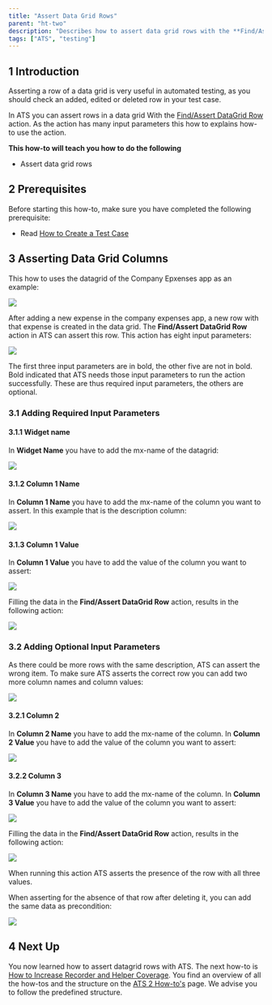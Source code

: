 ```yaml
---
title: "Assert Data Grid Rows"
parent: "ht-two"
description: "Describes how to assert data grid rows with the **Find/Assert DataGrid Row** action."
tags: ["ATS", "testing"]
---
```


## 1 Introduction 

Asserting a row of a data grid is very useful in automated testing, as you should check an added, edited or deleted row in your test case. 

In ATS you can assert rows in a data grid With the [Find/Assert DataGrid Row](rg-one-findassert-datagrid-row) action. As the action has many input parameters this how to explains how-to use the action. 

**This how-to will teach you how to do the following**

* Assert data grid rows

## 2 Prerequisites

Before starting this how-to, make sure you have completed the following prerequisite:

* Read [How to Create a Test Case](ht-two-create-a-test-case)

## 3 Asserting Data Grid Columns

This how to uses the datagrid of the Company Epxenses app as an example:

![](attachments/ht-two-assert-datagrid-rows/datagrid.png)

After adding a new expense in the company expenses app, a new row with that expense is created in the data grid. The **Find/Assert DataGrid Row** action in ATS can assert this row. This action has eight input parameters:

![](attachments/ht-two-assert-datagrid-rows/find-assert-datagrid-row.png)

The first three input parameters are in bold, the other five are not in bold. Bold indicated that ATS needs those input parameters to run the action successfully. These are thus required input parameters, the others are optional.

### 3.1 Adding Required Input Parameters 

#### 3.1.1 Widget name

In **Widget Name** you have to add the mx-name of the datagrid:

![](attachments/ht-two-assert-datagrid-rows/widget-name-grid.png)

#### 3.1.2 Column 1 Name

In **Column 1 Name** you have to add the mx-name of the column you want to assert. In this example that is the description column:

![](attachments/ht-two-assert-datagrid-rows/column-mx-name.png)

#### 3.1.3 Column 1 Value

In **Column 1 Value** you have to add the value of the column you want to assert:

![](attachments/ht-two-assert-datagrid-rows/value-of-column-1.png)

Filling the data in the **Find/Assert DataGrid Row** action, results in the following action:

![](attachments/ht-two-assert-datagrid-rows/datagrid-action-partly-filled.png)

### 3.2 Adding Optional Input Parameters

As there could be more rows with the same description, ATS can assert the wrong item. To make sure ATS asserts the correct row you can add two more column names and column values:

![](attachments/ht-two-assert-datagrid-rows/add-optional-parameters.png)

#### 3.2.1 Column 2

In **Column 2 Name** you have to add the mx-name of the column. In **Column 2 Value** you have to add the value of the column you want to assert:

![](attachments/ht-two-assert-datagrid-rows/column-value-2.png)

#### 3.2.2 Column 3

In **Column 3 Name** you have to add the mx-name of the column. In **Column 3 Value** you have to add the value of the column you want to assert:

![](attachments/ht-two-assert-datagrid-rows/column-value-3.png)

Filling the data in the **Find/Assert DataGrid Row** action, results in the following action:

![](attachments/ht-two-assert-datagrid-rows/datagrid-action-filled.png)

When running this action ATS asserts the presence of the row with all three values.

When asserting for the absence of that row after deleting it, you can add the same data as precondition:

![](attachments/ht-two-assert-datagrid-rows/assert-in-precondition.png)

## 4 Next Up

You now learned how to assert datagrid rows with ATS. The next how-to is [How to Increase Recorder and Helper Coverage](ht-two-increase-recorder-helper-coverage). You find an overview of all the how-tos and the structure on the [ATS 2 How-to's](ht-two) page. We advise you to follow the predefined structure.
